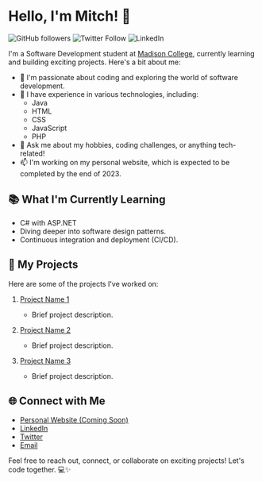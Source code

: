 # Hello, I'm Mitch! 👋

![GitHub followers](https://img.shields.io/github/followers/your-username?label=Follow&style=social)
![Twitter Follow](https://img.shields.io/twitter/follow/your-twitter-handle?label=Follow&style=social)
![LinkedIn](https://img.shields.io/badge/LinkedIn-Connect-blue)

I'm a Software Development student at [Madison College](https://www.madisoncollege.edu/), currently learning and building exciting projects. Here's a bit about me:

- 🔭 I'm passionate about coding and exploring the world of software development.
- 🌱 I have experience in various technologies, including:
  - Java
  - HTML
  - CSS
  - JavaScript
  - PHP
- 💬 Ask me about my hobbies, coding challenges, or anything tech-related!
- 📫 I'm working on my personal website, which is expected to be completed by the end of 2023.

## 📚 What I'm Currently Learning

- C# with ASP.NET
- Diving deeper into software design patterns.
- Continuous integration and deployment (CI/CD).

## 🚀 My Projects

Here are some of the projects I've worked on:

1. [Project Name 1](https://github.com/your-username/project-name-1)
   - Brief project description.

2. [Project Name 2](https://github.com/your-username/project-name-2)
   - Brief project description.

3. [Project Name 3](https://github.com/your-username/project-name-3)
   - Brief project description.

## 🌐 Connect with Me

- [Personal Website (Coming Soon)](https://your-website-url.com)
- [LinkedIn](https://www.linkedin.com/in/your-linkedin-profile)
- [Twitter](https://twitter.com/your-twitter-handle)
- [Email](mailto:your-email@example.com)

Feel free to reach out, connect, or collaborate on exciting projects! Let's code together. 💻✨
